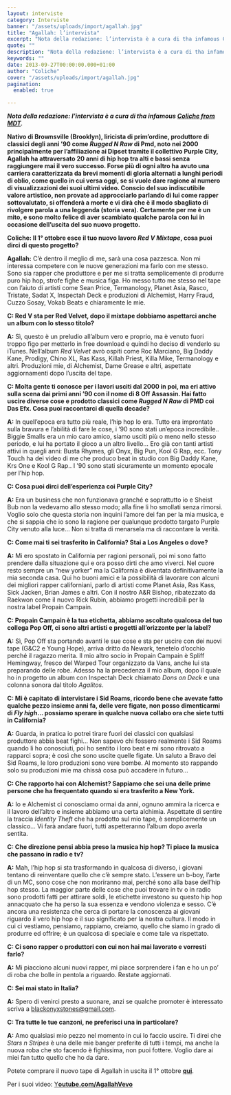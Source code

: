 ```yaml
---
layout: interviste
category: Interviste
banner: "/assets/uploads/import/agallah.jpg"
title: "Agallah: l’intervista"
excerpt: "Nota della redazione: l’intervista è a cura di tha infamous Coliche from MDT. Nativo di Brownsville (Brooklyn), liricista di prim’ordine, produttore di classici degli anni ’90 come Rugged N Raw di Pmd, noto nei 2000 principalmente per l’affiliazione ai Dipset tramite il collettivo Purple City, Agallah ha attraversato 20 anni di hip hop tra alti…"
quote: ""
description: "Nota della redazione: l’intervista è a cura di tha infamous Coliche from MDT. Nativo di Brownsville (Brooklyn), liricista di prim’ordine, produttore di classici degli anni ’90 come Rugged N Raw di Pmd, noto nei 2000 principalmente per l’affiliazione ai Dipset tramite il collettivo Purple City, Agallah ha attraversato 20 anni di hip hop tra alti…"
keywords: ""
date: 2013-09-27T00:00:00.000+01:00
author: "Coliche"
cover: "/assets/uploads/import/agallah.jpg"
pagination:
  enabled: true

---
```


_**Nota della redazione: l’intervista è a cura di tha infamous [Coliche from MDT](https://www.facebook.com/coliche?ref=ts&fref=ts "https://www.facebook.com/coliche?ref=ts&fref=ts").**_

**Nativo di Brownsville (Brooklyn), liricista di prim’ordine, produttore di classici degli anni ’90 come _Rugged N Raw_ di Pmd, noto nei 2000 principalmente per l’affiliazione ai Dipset tramite il collettivo Purple City, Agallah ha attraversato 20 anni di hip hop tra alti e bassi senza raggiungere mai il vero successo. Forse più di ogni altro ha avuto una carriera caratterizzata da brevi momenti di gloria alternati a lunghi periodi di oblio, come quello in cui versa oggi, se si vuole dare ragione al numero di visualizzazioni dei suoi ultimi video. Conscio del suo indiscutibile valore artistico, non provate ad approcciarlo parlando di lui come rapper sottovalutato, si offenderà a morte e vi dirà che è il modo sbagliato di rivolgere parola a una leggenda (storia vera). Certamente per me è un mito, e sono molto felice di aver scambiato qualche parola con lui in occasione dell’uscita del suo nuovo progetto.**

**Coliche: Il 1° ottobre esce il tuo nuovo lavoro _Red V Mixtape_, cosa puoi dirci di questo progetto?**

**Agallah:** C’è dentro il meglio di me, sarà una cosa pazzesca. Non mi interessa competere con le nuove generazioni ma farlo con me stesso. Sono sia rapper che produttore e per me si tratta semplicemente di produrre puro hip hop, strofe fighe e musica figa. Ho messo tutto me stesso nel tape con l’aiuto di artisti come Sean Price, Termanology, Planet Asia, Rasco, Tristate, Sadat X, Inspectah Deck e produzioni di Alchemist, Harry Fraud, Cuzzo Sosay, Vokab Beats e chiaramente le mie.

**C: Red V sta per Red Velvet, dopo il mixtape dobbiamo aspettarci anche un album con lo stesso titolo?**

**A:** Sì, questo è un preludio all’album vero e proprio, ma è venuto fuori troppo figo per metterlo in free download e quindi ho deciso di venderlo su iTunes. Nell’album _Red Velvet_ avrò ospiti come Roc Marciano, Big Daddy Kane, Prodigy, Chino XL, Ras Kass, Killah Priest, Killa Mike, Termanology e altri. Produzioni mie, di Alchemist, Dame Grease e altri, aspettate aggiornamenti dopo l’uscita del tape.

**C: Molta gente ti conosce per i lavori usciti dal 2000 in poi, ma eri attivo sulla scena dai primi anni ’90 con il nome di 8 Off Assassin. Hai fatto uscire diverse cose e prodotto classici come _Rugged N Raw_ di PMD coi Das Efx. Cosa puoi raccontarci di quella decade?**

**A:** In quell’epoca era tutto più reale, l’hip hop lo era. Tutto era improntato sulla bravura e l’abilità di fare le cose, i ’90 sono stati un’epoca incredibile.. Biggie Smalls era un mio caro amico, siamo usciti più o meno nello stesso periodo, e lui ha portato il gioco a un altro livello… Ero già con tanti artisti attivi in quegli anni: Busta Rhymes, gli Onyx, Big Pun, Kool G Rap, ecc. Tony Touch ha dei video di me che produco beat in studio con Big Daddy Kane, Krs One e Kool G Rap.. I ’90 sono stati sicuramente un momento epocale per l’hip hop.

**C: Cosa puoi dirci dell’esperienza coi Purple City?**

**A:** Era un business che non funzionava granché e soprattutto io e Sheist Bub non la vedevamo allo stesso modo; alla fine li ho smollati senza rimorsi. Voglio solo che questa storia non inquini l’amore dei fan per la mia musica, e che si sappia che io sono la ragione per qualunque prodotto targato Purple City venuto alla luce… Non si tratta di menarsela ma di raccontare la verità.

**C: Come mai ti sei trasferito in California? Stai a Los Angeles o dove?**

**A:** Mi ero spostato in California per ragioni personali, poi mi sono fatto prendere dalla situazione qui e ora posso dirti che amo viverci. Nel cuore resto sempre un “new yorker” ma la California è diventata definitivamente la mia seconda casa. Qui ho buoni amici e la possibilità di lavorare con alcuni dei migliori rapper californiani, parlo di artisti come Planet Asia, Ras Kass, Sick Jacken, Brian James e altri. Con il nostro A&R Bishop, ribatezzato da Raekwon come il nuovo Rick Rubin, abbiamo progetti incredibili per la nostra label Propain Campain.

**C: Propain Campain è la tua etichetta, abbiamo ascoltato qualcosa del tuo collega Pop Off, ci sono altri artisti e progetti all’orizzonte per la label?**

**A:** Sì, Pop Off sta portando avanti le sue cose e sta per uscire con dei nuovi tape (G&C2 e Young Hope), arriva dritto da Newark, tenetelo d’occhio perché il ragazzo merita. Il mio altro socio in Propain Campain è Spliff Hemingway, fresco del Warped Tour organizzato da Vans, anche lui sta preparando delle robe. Adesso ha la precedenza il mio album, dopo il quale ho in progetto un album con Inspectah Deck chiamato _Dons on Deck_ e una colonna sonora dal titolo _Agalitos_.

**C: Mi è capitato di intervistare i Sid Roams, ricordo bene che avevate fatto qualche pezzo insieme anni fa, delle vere figate, non posso dimenticarmi di _Fly high_… possiamo sperare in qualche nuova collabo ora che siete tutti in California?**

**A:** Guarda, in pratica io potrei tirare fuori dei classici con qualsiasi produttore abbia beat fighi… Non sapevo chi fossero realmente i Sid Roams quando li ho conosciuti, poi ho sentito i loro beat e mi sono ritrovato a rapparci sopra; è così che sono uscite quelle figate. Un saluto a Bravo dei Sid Roams, le loro produzioni sono vere bombe. Al momento sto rappando solo su produzioni mie ma chissà cosa può accadere in futuro…

**C: Che rapporto hai con Alchemist? Sappiamo che sei una delle prime persone che ha frequentato quando si era trasferito a New York.**

**A:** Io e Alchemist ci conosciamo ormai da anni, ognuno ammira la ricerca e il lavoro dell’altro e insieme abbiamo una certa alchimia. Aspettate di sentire la traccia _Identity Theft_ che ha prodotto sul mio tape, è semplicemente un classico… Vi farà andare fuori, tutti aspetteranno l’album dopo averla sentita.

**C: Che direzione pensi abbia preso la musica hip hop? Ti piace la musica che passano in radio e tv?**

**A:** Mah, l’hip hop si sta trasformando in qualcosa di diverso, i giovani tentano di reinventare quello che c’è sempre stato. L’essere un b-boy, l’arte di un MC, sono cose che non moriranno mai, perché sono alla base dell’hip hop stesso. La maggior parte delle cose che puoi trovare in tv o in radio sono prodotti fatti per attirare soldi, le etichette investono su questo hip hop annacquato che ha perso la sua essenza e vendono violenza e sesso. C’è ancora una resistenza che cerca di portare la conoscenza ai giovani riguardo il vero hip hop e il suo significato per la nostra cultura. Il modo in cui ci vestiamo, pensiamo, rappiamo, creiamo, quello che siamo in grado di produrre ed offrire; è un qualcosa di speciale e come tale va rispettato.

**C: Ci sono rapper o produttori con cui non hai mai lavorato e vorresti farlo?**

**A:** Mi piacciono alcuni nuovi rapper, mi piace sorprendere i fan e ho un po’ di roba che bolle in pentola a riguardo. Restate aggiornati.

**C: Sei mai stato in Italia?**

**A:** Spero di venirci presto a suonare, anzi se qualche promoter è interessato scriva a blackonyxstones@gmail.com.

**C: Tra tutte le tue canzoni, ne preferisci una in particolare?**

**A:** Amo qualsiasi mio pezzo nel momento in cui lo faccio uscire. Ti direi che _Stars n Stripes_ è una delle mie banger preferite di tutti i tempi, ma anche la nuova roba che sto facendo è fighissima, non puoi fottere. Voglio dare ai miei fan tutto quello che ho da dare.

Potete comprare il nuovo tape di Agallah in uscita il 1° ottobre [**qui**]( https://itunes.apple.com/us/album/the-red-v/id710533365 " https://itunes.apple.com/us/album/the-red-v/id710533365").

Per i suoi video: [Y**outube.com/AgallahVevo**](www.youtube.com/AgallahVevo "www.youtube.com/AgallahVevo")